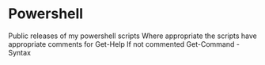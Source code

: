 # Powershell
Public releases of my powershell scripts
Where appropriate the scripts have appropriate comments for Get-Help
If not commented Get-Command -Syntax <script> should be sufficient
